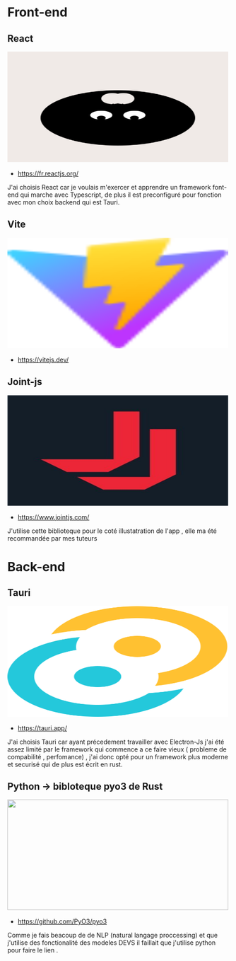 # Front-end

## React  

<img src="./src/assets/react.svg" width="500" height="250">

* https://fr.reactjs.org/

J'ai choisis React car je voulais m'exercer et apprendre un framework font-end qui marche avec Typescript, de plus il est preconfiguré pour fonction avec mon choix backend qui est Tauri.

## Vite 

<img src="./src/assets/vite.svg" width="500" height="250">

* https://vitejs.dev/
##  Joint-js

<img src="./src/assets/jointjs.jpg" width="500" height="250">

* https://www.jointjs.com/

J'utilise cette biblioteque pour le coté illustatration de l'app , elle ma été recommandée par mes tuteurs



# Back-end


## Tauri

<img src="./src/assets/tauri.svg" width="500" height="250">

* https://tauri.app/

J'ai choisis Tauri car ayant précedement travailler avec Electron-Js j'ai été assez limité par le framework qui commence a ce faire vieux ( probleme de compabilité , perfomance) , j'ai donc opté pour un framework plus moderne et securisé qui de plus est écrit en rust.

## Python -> bibloteque pyo3 de Rust

<img src="../src/assets/python.svg" width="500" height="250">

* https://github.com/PyO3/pyo3

Comme je fais beacoup de de NLP (natural langage proccessing) et que j'utilise des fonctionalité des modeles DEVS il faillait que j'utilise python pour faire le lien . 